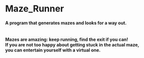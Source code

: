 # Maze_Runner
<h4>A program that generates mazes and looks for a way out. <h4/><br/>
Mazes are amazing: keep running, find the exit if you can! <br/>
If you are not too happy about getting stuck in the actual maze, <br/>
you can entertain yourself with a virtual one. 
